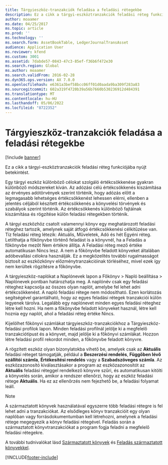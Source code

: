 ```yaml
---
title: Tárgyieszköz-tranzakciók feladása a feladási rétegekbe
description: Ez a cikk a tárgyi-eszköztranzakciók feladási réteg funkciójába nyújt betekintést.
author: moaamer
ms.date: 04/25/2017
ms.topic: article
ms.prod: ''
ms.technology: ''
ms.search.form: AssetBookTable, LedgerJournalTransAsset
audience: Application User
ms.reviewer: kfend
ms.custom: 3001
ms.assetid: 7dabde57-0843-47c3-85ef-f36b6f472e30
ms.search.region: Global
ms.author: moaamer
ms.search.validFrom: 2016-02-28
ms.dyn365.ops.version: AX 7.0.0
ms.openlocfilehash: e6361a3bef58bcc06ff01d0aada9ba309f283a83
ms.sourcegitcommit: 602a319f4720b39a56b7660b530236912d484391
ms.translationtype: MT
ms.contentlocale: hu-HU
ms.lasthandoff: 05/06/2022
ms.locfileid: "8722352"
---
```

# <a name="post-fixed-asset-transactions-to-posting-layers"></a>Tárgyieszköz-tranzakciók feladása a feladási rétegekbe

[!include [banner](../includes/banner.md)]

Ez a cikk a tárgyi-eszköztranzakciók feladási réteg funkciójába nyújt betekintést.

Egy tárgyi eszköz különböző célokat szolgáló értékcsökkenése gyakran különböző módszereket kíván. Az adózási célú értékcsökkenés kiszámítása az érvényes adótörvények szerint történik, hogy adózás előtt a legmagasabb lehetséges értékcsökkenést lehessen elérni, ellenben a jelentés céljából készített értékcsökkenés a könyvelési törvények és szabályok szerint történik. Az értékcsökkenés különböző fajtáinak kiszámítása és rögzítése külön feladási rétegekben történik.

A tárgyi eszközhöz csatolt valamennyi könyv egy meghatározott feladási réteghez tartozik, amelynek saját átfogó értékcsökkenési célkitűzése van. Tíz feladási réteg létezik: Aktuális, Műveletek, Adó és hét Egyéni réteg. Letilthatja a főkönyvbe történő feladást is a könyvnél, ha a Feladás a főkönyvbe mezőt Nem értékre állítja. A Feladási réteg mező értéke automatikusan Nincs lesz. A nem a főkönyvbe feladott könyveket általában adóbevallási célokra használják. Ez a megközelítés további rugalmasságot biztosít az eszközkönyv előzménytranzakcióinak törléséhez, mivel ezek így nem kerültek rögzítésre a főkönyvbe.

A tárgyieszköz-naplókat a Naplónevek lapon a Főkönyv > Napló beállítása > Naplónevek pontban határozhatja meg. A naplónév csak egy feladási réteghez kapcsolja az összes olyan naplót, amelybe fel lehet adni értékcsökkenést. A napló feladási rétege nem módosítható. Ezen korlátozás segítségével garantálható, hogy az egyes feladási rétegek tranzakciói külön legyenek tárolva. Legalább egy naplónevet minden egyes feladási réteghez létre kell hozni. Ha nem a főkönyvbe feladott könyveket használ, létre kell hoznia egy naplót, ahol a feladási réteg értéke Nincs.

Kijelölhet főkönyvi számlákat tárgyieszköz-tranzakciókhoz a Tárgyieszköz-feladási profilok lapon. Minden feladási profilnál jelölje ki a megfelelő tranzakciótípust és a könyvet, majd jelölje ki a főkönyvi számlákat. Hozzon létre feladási profil rekordot minden, a főkönyvbe feladott könyvre.

A rögzített eszköz olyan bizonylatokba vihető be, amelyek csak az **Aktuális** feladási réteget támogatják, például a **Beszerzési rendelés**, **Függőben lévő szállítói számla**, **Értékesítési rendelés** vagy a **Szabadszöveges számla**. Az eszközazonosító kiválasztásakor a program az eszközazonosítót az **Aktuális** feladási réteggel rendelkező könyvre szűri, és automatikusan kitölti a könyvelés során, amikor a rendszer ellenőrzi, hogy az eszköz feladási rétege **Aktuális**. Ha ez az ellenőrzés nem fejezhető be, a feladási folyamat leáll. 

> [!NOTE] 
> A származtatott könyvek használatával egyszerre több feladási rétegre is fel lehet adni a tranzakciókat. Az elsődleges könyv tranzakcióit egy olyan naplóban vagy forrásdokumentumban kell létrehozni, amelynek a feladási rétege megegyezik a könyv feladási rétegével. Feladás során a származtatott könyvtranzakciókat a program fogja feladni a megfelelő feladási rétegekre. 


A további tudnivalókat lásd [Származtatott könyvek](derived-books.md) és [Feladás származtatott könyvekkel](post-derived-value-models.md).





[!INCLUDE[footer-include](../../includes/footer-banner.md)]
